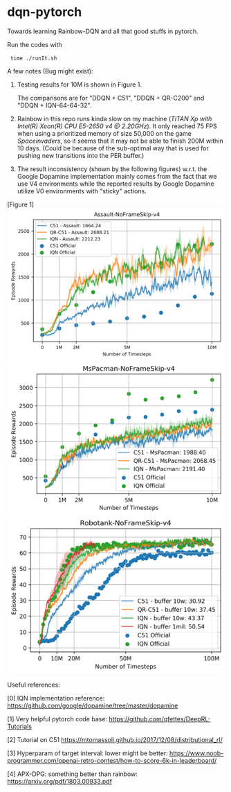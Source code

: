 # dqn-pytorch
Towards learning Rainbow-DQN and all that good stuffs in pytorch.

Run the codes with

     time ./runIt.sh

A few notes (Bug might exist): 

   1. Testing results for 10M is shown in Figure 1. 
   
      The comparisons are for "DDQN + C51", "DDQN + QR-C200" and "DDQN + IQN-64-64-32".
   
   2. Rainbow in this repo runs kinda slow on my machine (_TITAN Xp with Intel(R) Xeon(R) CPU E5-2650 v4 @ 2.20GHz_). It only reached 75 FPS  when using a prioritized memory of size 50,000 on the game _Spaceinvaders_, so it seems that it may not be able to finish 200M within 10 days. (Could be because of the sub-optimal way that is used for pushing new transitions into the PER buffer.)
   
   3. The result inconsistency (shown by the following figures) w.r.t. the Google Dopamine implementation mainly comes from the fact that we use V4 environments while the reported results by Google Dopamine utilize V0 environments with "sticky" actions.
     
[Figure 1]
![alt text](https://raw.githubusercontent.com/dannysdeng/dqn-pytorch/master/demo_result/assault.png)
![alt text](https://raw.githubusercontent.com/dannysdeng/dqn-pytorch/master/demo_result/mspacman.png)
![alt text](https://raw.githubusercontent.com/dannysdeng/dqn-pytorch/master/demo_result/robotank_100M.png)

Useful references:

[0] IQN implementation reference: https://github.com/google/dopamine/tree/master/dopamine

[1] Very helpful pytorch code base: https://github.com/qfettes/DeepRL-Tutorials

[2] Tutorial on C51 https://mtomassoli.github.io/2017/12/08/distributional_rl/

[3] Hyperparam of target interval: lower might be better: https://www.noob-programmer.com/openai-retro-contest/how-to-score-6k-in-leaderboard/

[4] APX-DPG: something better than rainbow: https://arxiv.org/pdf/1803.00933.pdf

